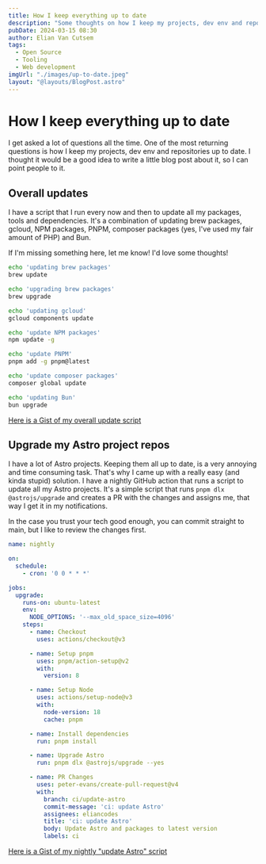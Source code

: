 ```yaml
---
title: How I keep everything up to date
description: "Some thoughts on how I keep my projects, dev env and repositories up to date."
pubDate: 2024-03-15 08:30
author: Elian Van Cutsem
tags:
  - Open Source
  - Tooling
  - Web development
imgUrl: "./images/up-to-date.jpeg"
layout: "@layouts/BlogPost.astro"
---
```


# How I keep everything up to date

I get asked a lot of questions all the time. One of the most returning questions is how I keep my projects, dev env and repositories up to date. I thought it would be a good idea to write a little blog post about it, so I can point people to it.

## Overall updates

I have a script that I run every now and then to update all my packages, tools and dependencies. It's a combination of updating brew packages, gcloud, NPM packages, PNPM, composer packages (yes, I've used my fair amount of PHP) and Bun.

If I'm missing something here, let me know! I'd love some thoughts!

```sh
echo 'updating brew packages'
brew update

echo 'upgrading brew packages'
brew upgrade

echo 'updating gcloud'
gcloud components update

echo 'update NPM packages'
npm update -g

echo 'update PNPM'
pnpm add -g pnpm@latest

echo 'update composer packages'
composer global update

echo 'updating Bun'
bun upgrade
```

[Here is a Gist of my overall update script](https://gist.github.com/ElianCodes/8a0d2e0ca29e0faadfa4a2b9bc6b30e6)

## Upgrade my Astro project repos

I have a lot of Astro projects. Keeping them all up to date, is a very annoying and time consuming task. That's why I came up with a really easy (and kinda stupid) solution. I have a nightly GitHub action that runs a script to update all my Astro projects. It's a simple script that runs `pnpm dlx @astrojs/upgrade` and creates a PR with the changes and assigns me, that way I get it in my notifications.

In the case you trust your tech good enough, you can commit straight to main, but I like to review the changes first.

```yaml
name: nightly

on:
  schedule:
    - cron: '0 0 * * *'

jobs:
  upgrade:
    runs-on: ubuntu-latest
    env:
      NODE_OPTIONS: '--max_old_space_size=4096'
    steps:
      - name: Checkout
        uses: actions/checkout@v3

      - name: Setup pnpm
        uses: pnpm/action-setup@v2
        with:
          version: 8

      - name: Setup Node
        uses: actions/setup-node@v3
        with:
          node-version: 18
          cache: pnpm

      - name: Install dependencies
        run: pnpm install

      - name: Upgrade Astro
        run: pnpm dlx @astrojs/upgrade --yes

      - name: PR Changes
        uses: peter-evans/create-pull-request@v4
        with:
          branch: ci/update-astro
          commit-message: 'ci: update Astro'
          assignees: eliancodes
          title: 'ci: update Astro'
          body: Update Astro and packages to latest version
          labels: ci
```

[Here is a Gist of my nightly "update Astro" script](https://gist.github.com/ElianCodes/9ac4011dac4172d75c94645e66c7c7f6)
